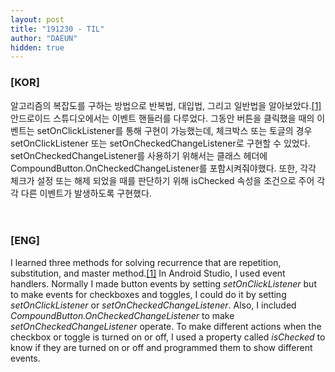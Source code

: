 ```yaml
---
layout: post
title: "191230 - TIL"
author: "DAEUN"
hidden: true
---
```


### [KOR]
알고리즘의 복잡도를 구하는 방법으로 반복법, 대입법, 그리고 일반법을 알아보았다.[[1]](/2019-12-30/methods-for-solving-recurrences) 안드로이드 스튜디오에서는 이벤트 핸들러를 다루었다. 그동안 버튼을 클릭했을 때의 이벤트는 setOnClickListener를 통해 구현이 가능했는데, 체크박스 또는 토글의 경우 setOnClickListener 또는 setOnCheckedChangeListener로 구현할 수 있었다. setOnCheckedChangeListener를 사용하기 위해서는 클래스 헤더에 CompoundButton.OnCheckedChangeListener를 포함시켜줘야했다. 또한, 각각 체크가 설정 또는 해제 되었을 때를 판단하기 위해 isChecked 속성을 조건으로 주어 각각 다른 이벤트가 발생하도록 구현했다. 
<br><br><br>
### [ENG]
I learned three methods for solving recurrence that are repetition, substitution, and master method.[[1]](/2019-12-30/methods-for-solving-recurrences) In Android Studio, I used event handlers. Normally I made button events by setting _setOnClickListener_ but to make events for checkboxes and toggles, I could do it by setting _setOnClickListener_ or _setOnCheckedChangeListener_. Also, I included _CompoundButton.OnCheckedChangeListener_ to make _setOnCheckedChangeListener_ operate. To make different actions when the checkbox or toggle is turned on or off, I used a property called _isChecked_ to know if they are turned on or off and programmed them to show different events.